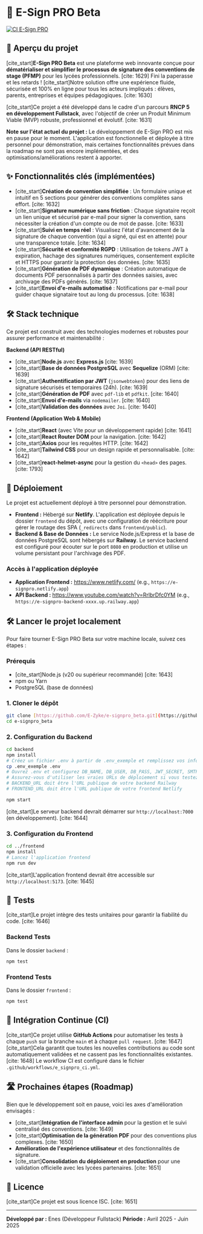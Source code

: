 # 📄 E-Sign PRO Beta

[![CI E-Sign PRO](https://github.com/E-Zyke/e-signpro_beta/actions/workflows/e_signpro_ci.yml/badge.svg)](https://github.com/E-Zyke/e-signpro_beta/actions/workflows/e_signpro_ci.yml)

## 🎯 Aperçu du projet

[cite_start]**E-Sign PRO Beta** est une plateforme web innovante conçue pour **dématérialiser et simplifier le processus de signature des conventions de stage (PFMP)** pour les lycées professionnels. [cite: 1629] Fini la paperasse et les retards ! [cite_start]Notre solution offre une expérience fluide, sécurisée et 100% en ligne pour tous les acteurs impliqués : élèves, parents, entreprises et équipes pédagogiques. [cite: 1630]

[cite_start]Ce projet a été développé dans le cadre d'un parcours **RNCP 5 en développement Fullstack**, avec l'objectif de créer un Produit Minimum Viable (MVP) robuste, professionnel et évolutif. [cite: 1631]

**Note sur l'état actuel du projet :** Le développement de E-Sign PRO est mis en pause pour le moment. L'application est fonctionnelle et déployée à titre personnel pour démonstration, mais certaines fonctionnalités prévues dans la roadmap ne sont pas encore implémentées, et des optimisations/améliorations restent à apporter.

## ✨ Fonctionnalités clés (implémentées)

* [cite_start]**Création de convention simplifiée** : Un formulaire unique et intuitif en 5 sections pour générer des conventions complètes sans effort. [cite: 1632]
* [cite_start]**Signature numérique sans friction** : Chaque signataire reçoit un lien unique et sécurisé par e-mail pour signer la convention, sans nécessiter la création d'un compte ou de mot de passe. [cite: 1633]
* [cite_start]**Suivi en temps réel** : Visualisez l'état d'avancement de la signature de chaque convention (qui a signé, qui est en attente) pour une transparence totale. [cite: 1634]
* [cite_start]**Sécurité et conformité RGPD** : Utilisation de tokens JWT à expiration, hachage des signatures numériques, consentement explicite et HTTPS pour garantir la protection des données. [cite: 1635]
* [cite_start]**Génération de PDF dynamique** : Création automatique de documents PDF personnalisés à partir des données saisies, avec archivage des PDFs générés. [cite: 1637]
* [cite_start]**Envoi d'e-mails automatisé** : Notifications par e-mail pour guider chaque signataire tout au long du processus. [cite: 1638]

## 🛠️ Stack technique

Ce projet est construit avec des technologies modernes et robustes pour assurer performance et maintenabilité :

**Backend (API RESTful)**
* [cite_start]**Node.js** avec **Express.js** [cite: 1639]
* [cite_start]**Base de données PostgreSQL** avec **Sequelize** (ORM) [cite: 1639]
* [cite_start]**Authentification par JWT** (`jsonwebtoken`) pour des liens de signature sécurisés et temporaires (24h). [cite: 1639]
* [cite_start]**Génération de PDF** avec `pdf-lib` et `pdfkit`. [cite: 1640]
* [cite_start]**Envoi d'e-mails** via `nodemailer`. [cite: 1640]
* [cite_start]**Validation des données** avec `Joi`. [cite: 1640]

**Frontend (Application Web & Mobile)**
* [cite_start]**React** (avec Vite pour un développement rapide) [cite: 1641]
* [cite_start]**React Router DOM** pour la navigation. [cite: 1642]
* [cite_start]**Axios** pour les requêtes HTTP. [cite: 1642]
* [cite_start]**Tailwind CSS** pour un design rapide et personnalisable. [cite: 1642]
* [cite_start]**react-helmet-async** pour la gestion du `<head>` des pages. [cite: 1793]

## 🚀 Déploiement

Le projet est actuellement déployé à titre personnel pour démonstration.

* **Frontend :** Hébergé sur **Netlify**. L'application est déployée depuis le dossier `frontend` du dépôt, avec une configuration de réécriture pour gérer le routage des SPA (`_redirects` dans `frontend/public`).
* **Backend & Base de Données :** Le service Node.js/Express et la base de données PostgreSQL sont hébergés sur **Railway**. Le service backend est configuré pour écouter sur le port `8080` en production et utilise un volume persistant pour l'archivage des PDF.

### Accès à l'application déployée

* **Application Frontend :** https://www.netlify.com/ (e.g., `https://e-signpro.netlify.app`)
* **API Backend :** https://www.youtube.com/watch?v=RrlbrDfc0YM (e.g., `https://e-signpro-backend-xxxx.up.railway.app`)

## 🛠️ Lancer le projet localement

Pour faire tourner E-Sign PRO Beta sur votre machine locale, suivez ces étapes :

### Prérequis

* [cite_start]Node.js (v20 ou supérieur recommandé) [cite: 1643]
* npm ou Yarn
* PostgreSQL (base de données)

### 1. Cloner le dépôt

```bash
git clone [https://github.com/E-Zyke/e-signpro_beta.git](https://github.com/E-Zyke/e-signpro_beta.git)
cd e-signpro_beta
```

### 2. Configuration du Backend

```bash
cd backend
npm install
# Créez un fichier .env à partir de .env_exemple et remplissez vos informations
cp .env_exemple .env
# Ouvrez .env et configurez DB_NAME, DB_USER, DB_PASS, JWT_SECRET, SMTP_*, FRONTEND_URL, BACKEND_URL
# Assurez-vous d'utiliser les vraies URLs de déploiement si vous testez l'intégration
# BACKEND_URL doit être l'URL publique de votre backend Railway
# FRONTEND_URL doit être l'URL publique de votre frontend Netlify

npm start
```
[cite_start]Le serveur backend devrait démarrer sur `http://localhost:7000` (en développement). [cite: 1644]

### 3. Configuration du Frontend

```bash
cd ../frontend
npm install
# Lancez l'application frontend
npm run dev
```
[cite_start]L'application frontend devrait être accessible sur `http://localhost:5173`. [cite: 1645]

## 🧪 Tests

[cite_start]Le projet intègre des tests unitaires pour garantir la fiabilité du code. [cite: 1646]

### Backend Tests

Dans le dossier `backend` :
```bash
npm test
```

### Frontend Tests

Dans le dossier `frontend` :
```bash
npm test
```

## 🔄 Intégration Continue (CI)

[cite_start]Ce projet utilise **GitHub Actions** pour automatiser les tests à chaque `push` sur la branche `main` et à chaque `pull request`. [cite: 1647] [cite_start]Cela garantit que toutes les nouvelles contributions au code sont automatiquement validées et ne cassent pas les fonctionnalités existantes. [cite: 1648] Le workflow CI est configuré dans le fichier `.github/workflows/e_signpro_ci.yml`.

## 🛣️ Prochaines étapes (Roadmap)

Bien que le développement soit en pause, voici les axes d'amélioration envisagés :

* [cite_start]**Intégration de l'interface admin** pour la gestion et le suivi centralisé des conventions. [cite: 1649]
* [cite_start]**Optimisation de la génération PDF** pour des conventions plus complexes. [cite: 1650]
* **Amélioration de l'expérience utilisateur** et des fonctionnalités de signature.
* [cite_start]**Consolidation du déploiement en production** pour une validation officielle avec les lycées partenaires. [cite: 1651]

## 📄 Licence

[cite_start]Ce projet est sous licence ISC. [cite: 1651]

---

**Développé par :** Enes (Développeur Fullstack)
**Période :** Avril 2025 - Juin 2025
